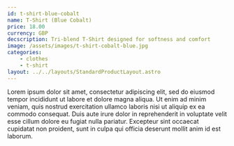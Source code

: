 ```yaml
---
id: t-shirt-blue-cobalt
name: T-Shirt (Blue Cobalt)
price: 18.00
currency: GBP
decscription: Tri-blend T-Shirt designed for softness and comfort
image: /assets/images/t-shirt-cobalt-blue.jpg
categories:
    - clothes
    - t-shirt
layout: ../../layouts/StandardProductLayout.astro
---
```


Lorem ipsum dolor sit amet, consectetur adipiscing elit, sed do eiusmod tempor incididunt ut labore et dolore magna aliqua. Ut enim ad minim veniam, quis nostrud exercitation ullamco laboris nisi ut aliquip ex ea commodo consequat. Duis aute irure dolor in reprehenderit in voluptate velit esse cillum dolore eu fugiat nulla pariatur. Excepteur sint occaecat cupidatat non proident, sunt in culpa qui officia deserunt mollit anim id est laborum.